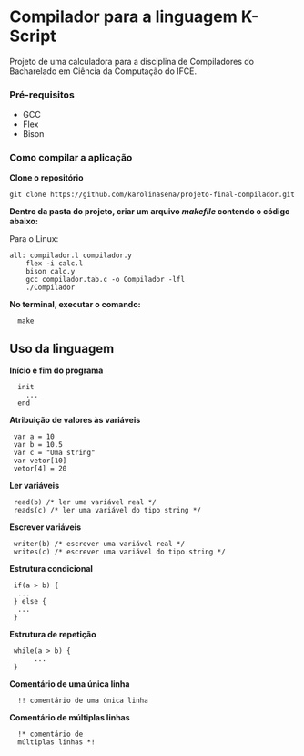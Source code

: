 # Compilador para a linguagem K-Script
Projeto de uma calculadora para a disciplina de Compiladores do Bacharelado em Ciência da Computação do IFCE.

### Pré-requisitos
- GCC
- Flex
- Bison

### Como compilar a aplicação

**Clone o repositório**

```
git clone https://github.com/karolinasena/projeto-final-compilador.git
```

 **Dentro da pasta do projeto, criar um arquivo *makefile* contendo o código abaixo:**
 
 Para o Linux:
```
all: compilador.l compilador.y
	flex -i calc.l
	bison calc.y
	gcc compilador.tab.c -o Compilador -lfl
	./Compilador
 ```
**No terminal, executar o comando:**

```
  make
```

## Uso da linguagem

**Início e fim do programa**
```
  init
    ...
  end 
```

**Atribuição de valores às variáveis**
```
 var a = 10
 var b = 10.5
 var c = "Uma string"
 var vetor[10]
 vetor[4] = 20
```

**Ler variáveis**
```
 read(b) /* ler uma variável real */
 reads(c) /* ler uma variável do tipo string */
```

**Escrever variáveis**
```
 writer(b) /* escrever uma variável real */
 writes(c) /* escrever uma variável do tipo string */
```

**Estrutura condicional**
```
 if(a > b) {
  ...
 } else {
  ...
 }
```

**Estrutura de repetição**
```
 while(a > b) {  
      ...
 }
```

**Comentário de uma única linha**
```
  !! comentário de uma única linha
```

**Comentário de múltiplas linhas**
```
  !* comentário de
  múltiplas linhas *!
```

